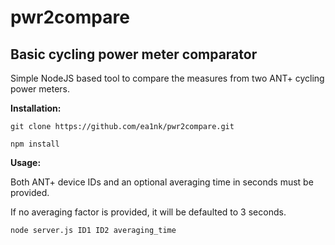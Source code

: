 # pwr2compare
Basic cycling power meter comparator
---
Simple NodeJS based tool to compare the measures from two ANT+ cycling power meters.

**Installation:**

```
git clone https://github.com/ea1nk/pwr2compare.git
```
```
npm install
```

**Usage:**

Both ANT+ device IDs and an optional averaging time in seconds must be provided.

If no averaging factor is provided, it will be defaulted to 3 seconds.
```
node server.js ID1 ID2 averaging_time
```
